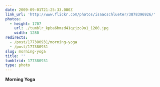 ```yaml
---
date: 2009-09-01T21:25:33.000Z
link_url: 'http://www.flickr.com/photos/isaacschlueter/3878396926/'
photos:
  - height: 1707
    url: ./tumblr_kpba6hmzd41qzjzo9o1_1280.jpg
    width: 1280
redirects:
  - /post/177380931/morning-yoga
  - /post/177380931
slug: morning-yoga
title: ''
tumblrid: 177380931
type: photo
---
```

<p><b>Morning Yoga</b></p>
